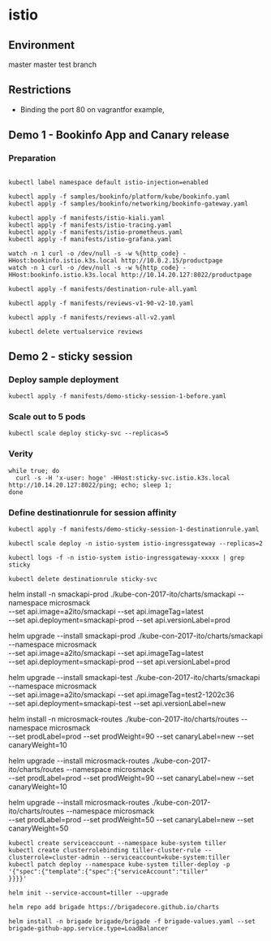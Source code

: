 # istio

## Environment

master master test branch

## Restrictions
- Binding the port 80 on vagrantfor example, 

## Demo 1 - Bookinfo App and Canary release

### Preparation
```
```

```
kubectl label namespace default istio-injection=enabled
```

```
kubectl apply -f samples/bookinfo/platform/kube/bookinfo.yaml
kubectl apply -f samples/bookinfo/networking/bookinfo-gateway.yaml
```

```
kubectl apply -f manifests/istio-kiali.yaml
kubectl apply -f manifests/istio-tracing.yaml
kubectl apply -f manifests/istio-prometheus.yaml
kubectl apply -f manifests/istio-grafana.yaml
```

```
watch -n 1 curl -o /dev/null -s -w %{http_code} -HHost:bookinfo.istio.k3s.local http://10.0.2.15/productpage
watch -n 1 curl -o /dev/null -s -w %{http_code} -HHost:bookinfo.istio.k3s.local http://10.14.20.127:8022/productpage
```

```
kubectl apply -f manifests/destination-rule-all.yaml
```

```
kubectl apply -f manifests/reviews-v1-90-v2-10.yaml
```

```
kubectl apply -f manifests/reviews-all-v2.yaml
```

```
kubectl delete vertualservice reviews
```

## Demo 2 - sticky session

### Deploy sample deployment
```
kubectl apply -f manifests/demo-sticky-session-1-before.yaml
```

### Scale out to 5 pods
```
kubectl scale deploy sticky-svc --replicas=5
```

### Verity
```
while true; do
  curl -s -H 'x-user: hoge' -HHost:sticky-svc.istio.k3s.local http://10.14.20.127:8022/ping; echo; sleep 1;
done
```

### Define destinationrule for session affinity
```
kubectl apply -f manifests/demo-sticky-session-1-destinationrule.yaml
```

```
kubectl scale deploy -n istio-system istio-ingressgateway --replicas=2
```

```
kubectl logs -f -n istio-system istio-ingressgateway-xxxxx | grep sticky
```

```
kubectl delete destinationrule sticky-svc
```



helm install -n smackapi-prod ./kube-con-2017-ito/charts/smackapi --namespace microsmack \
  --set api.image=a2ito/smackapi --set api.imageTag=latest \
  --set api.deployment=smackapi-prod --set api.versionLabel=prod

helm upgrade --install smackapi-prod ./kube-con-2017-ito/charts/smackapi --namespace microsmack \
  --set api.image=a2ito/smackapi --set api.imageTag=latest \
  --set api.deployment=smackapi-prod --set api.versionLabel=prod

helm upgrade --install smackapi-test ./kube-con-2017-ito/charts/smackapi --namespace microsmack \
  --set api.image=a2ito/smackapi --set api.imageTag=test2-1202c36 \
  --set api.deployment=smackapi-test --set api.versionLabel=new

helm install -n microsmack-routes ./kube-con-2017-ito/charts/routes --namespace microsmack \
  --set prodLabel=prod --set prodWeight=90 --set canaryLabel=new --set canaryWeight=10

helm upgrade --install microsmack-routes ./kube-con-2017-ito/charts/routes --namespace microsmack \
  --set prodLabel=prod --set prodWeight=90 --set canaryLabel=new --set canaryWeight=10

helm upgrade --install microsmack-routes ./kube-con-2017-ito/charts/routes --namespace microsmack \
  --set prodLabel=prod --set prodWeight=50 --set canaryLabel=new --set canaryWeight=50



```
kubectl create serviceaccount --namespace kube-system tiller
kubectl create clusterrolebinding tiller-cluster-rule --clusterrole=cluster-admin --serviceaccount=kube-system:tiller
kubectl patch deploy --namespace kube-system tiller-deploy -p '{"spec":{"template":{"spec":{"serviceAccount":"tiller"
}}}}'

helm init --service-account=tiller --upgrade

helm repo add brigade https://brigadecore.github.io/charts

helm install -n brigade brigade/brigade -f brigade-values.yaml --set brigade-github-app.service.type=LoadBalancer
```
